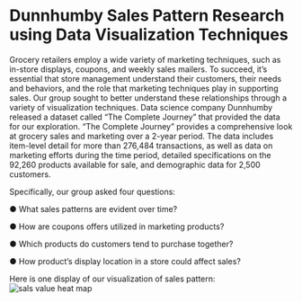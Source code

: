 # Dunnhumby Sales Pattern Research using Data Visualization Techniques
Grocery retailers employ a wide variety of marketing techniques, such as in-store displays, coupons, and weekly sales mailers. To succeed, it’s essential that store management understand their customers, their needs and behaviors, and the role that marketing techniques play in supporting sales. Our group sought to better understand these relationships through a variety of visualization techniques. Data science company Dunnhumby released a dataset called “The Complete Journey” that provided the data for our exploration. “The Complete Journey” provides a comprehensive look at grocery sales and marketing over a 2-year period. The data includes item-level detail for more than 276,484 transactions, as well as data on marketing efforts during the time period, detailed specifications on the 92,260 products available for sale, and demographic data for 2,500 customers. 

Specifically, our group asked four questions: 

● What sales patterns are evident over time? 

● How are coupons offers utilized in marketing products? 

● Which products do customers tend to purchase together? 

● How product’s display location in a store could affect sales?

Here is one display of our visualization of sales pattern:
![sals value heat map](https://github.com/cathyhuangli/Super-Market-Sales-Pattern-Discovery-and-Visualization/blob/master/Heatmap%20of%20sales%20values%20through%20seams.png)
